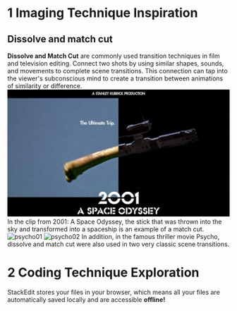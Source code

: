 # 1 Imaging Technique Inspiration
## Dissolve and match cut
**Dissolve and Match Cut** are commonly used transition techniques in film and television editing. Connect two shots by using similar shapes, sounds, and movements to complete scene transitions. This connection can tap into the viewer's subconscious mind to create a transition between animations of similarity or difference.
![2001: A Space Odyssey](readmeImages/2001_A_Space_Odyssey.jpeg)
In the clip from 2001: A Space Odyssey, the stick that was thrown into the sky and transformed into a spaceship is an example of a match cut.
![psycho01](psycho01.jpeg)
![psycho02](psycho02.jpeg)
In addition, in the famous thriller movie Psycho, dissolve and match cut were also used in two very classic scene transitions.

# 2 Coding Technique Exploration

StackEdit stores your files in your browser, which means all your files are automatically saved locally and are accessible **offline!**